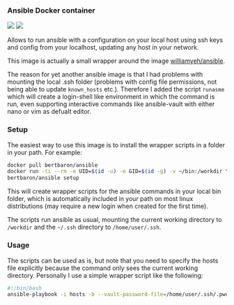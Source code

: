 ### Ansible Docker container

[![](https://images.microbadger.com/badges/version/bertbaron/ansible.svg)](http://microbadger.com/images/bertbaron/ansible "Get your own version badge on microbadger.com") [![](https://images.microbadger.com/badges/image/bertbaron/ansible.svg)](http://microbadger.com/images/bertbaron/ansible "Get your own image badge on microbadger.com")

Allows to run ansible with a configuration on your local host using ssh keys and config
from your localhost, updating any host in your network.

This image is actually a small wrapper around the image [williamyeh/ansible](https://hub.docker.com/r/williamyeh/ansible/).

The reason for yet another ansible image is that I had problems with mounting the local .ssh folder
(problems with config file permissions, not being able to update `known_hosts` etc.). Therefore I added
the script `runasme` which will create a login-shell like environment in which the command is run, even supporting
interactive commands like ansible-vault with either nano or vim as defualt editor.

### Setup

The easiest way to use this image is to install the wrapper scripts in a folder in your path. For example:

```bash
docker pull bertbaron/ansible
docker run -ti --rm -e UID=$(id -u) -e GID=$(id -g) -v ~/bin:/workdir \
bertbaron/ansible setup
```

This will create wrapper scripts for the ansible commands in your local bin folder, which is automatically included in
your path on most linux distributions (may require a new login when created for the first time).

The scripts run ansible as usual, mounting the current working directory to ```/workdir``` and the ```~/.ssh```
directory to ```/home/user/.ssh```.


### Usage

The scripts can be used as is, but note that you need to specify the hosts file explicitly because the command only sees
the current working directory. Personally I use a simple wrapper script like the following:

```bash
#!/bin/bash
ansible-playbook -i hosts -b --vault-password-file=/home/user/.ssh/.pwd site.yml "$@"
```
